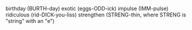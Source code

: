 birthday (BURTH-day)
exotic (eggs-ODD-ick)
impulse (IMM-pulse)
ridiculous (rid-DICK-you-liss)
strengthen (STRENG-thin, where STRENG is "string" with an "e")

